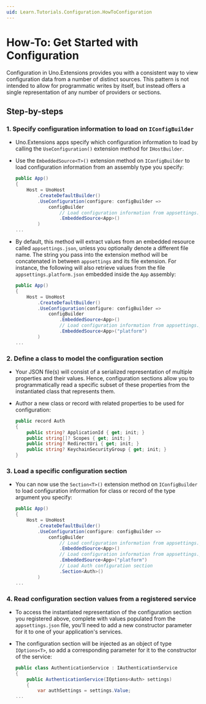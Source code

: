 ```yaml
---
uid: Learn.Tutorials.Configuration.HowToConfiguration
---
```

# How-To: Get Started with Configuration

Configuration in Uno.Extensions provides you with a consistent way to view configuration data from a number of distinct sources. This pattern is not intended to allow for programmatic writes by itself, but instead offers a single representation of any number of providers or sections.

## Step-by-steps

### 1. Specify configuration information to load on `IConfigBuilder`

* Uno.Extensions apps specify which configuration information to load by calling the `UseConfiguration()` extension method for `IHostBuilder`.

* Use the `EmbeddedSource<T>()` extension method on `IConfigBuilder` to load configuration information from an assembly type you specify:

    ```csharp
    public App()
    {
        Host = UnoHost
            .CreateDefaultBuilder()
            .UseConfiguration(configure: configBuilder =>
                configBuilder
                    // Load configuration information from appsettings.json
                    .EmbeddedSource<App>()
            )
    ...
    ```

* By default, this method will extract values from an embedded resource called `appsettings.json`, unless you optionally denote a different file name. The string you pass into the extension method will be concatenated in between `appsettings` and its file extension. For instance, the following will also retrieve values from the file `appsettings.platform.json` embedded inside the `App` assembly:

    ```csharp
    public App()
    {
        Host = UnoHost
            .CreateDefaultBuilder()
            .UseConfiguration(configure: configBuilder =>
                configBuilder
                    .EmbeddedSource<App>()
                    // Load configuration information from appsettings.platform.json
                    .EmbeddedSource<App>("platform")
            )
    ...
    ```

### 2. Define a class to model the configuration section

* Your JSON file(s) will consist of a serialized representation of multiple properties and their values. Hence, configuration sections allow you to programmatically read a specific subset of these properties from the instantiated class that represents them.

* Author a new class or record with related properties to be used for configuration:

    ```csharp
    public record Auth
    {
        public string? ApplicationId { get; init; }
        public string[]? Scopes { get; init; }
        public string? RedirectUri { get; init; }
        public string? KeychainSecurityGroup { get; init; }
    }
    ```

### 3. Load a specific configuration section

* You can now use the `Section<T>()` extension method on `IConfigBuilder` to load configuration information for class or record of the type argument you specify:

    ```csharp
    public App()
    {
        Host = UnoHost
            .CreateDefaultBuilder()
            .UseConfiguration(configure: configBuilder =>
                configBuilder
                    // Load configuration information from appsettings.json
                    .EmbeddedSource<App>()
                    // Load configuration information from appsettings.platform.json
                    .EmbeddedSource<App>("platform")
                    // Load Auth configuration section
                    .Section<Auth>()
            )
    ...
    ```

### 4. Read configuration section values from a registered service

* To access the instantiated representation of the configuration section you registered above, complete with values populated from the `appsettings.json` file, you'll need to add a new constructor parameter for it to one of your application's services.

* The configuration section will be injected as an object of type `IOptions<T>`, so add a corresponding parameter for it to the constructor of the service:

    ```csharp
    public class AuthenticationService : IAuthenticationService
    {        
        public AuthenticationService(IOptions<Auth> settings)
        {
            var authSettings = settings.Value;
    ...
    ```
